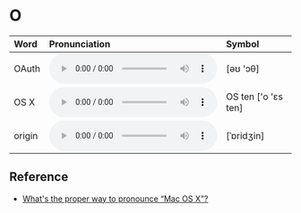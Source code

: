 
# O

| Word  | Pronunciation | Symbol |
| :-- | :-- | :-- |
| OAuth | <audio :src="$withBase('/audio/OAuth.mp3')" controls="controls" controlslist="nodownload"></audio> | [əʊ 'ɔθ] |
| OS X | <audio :src="$withBase('/audio/OS%20X.mp3')" controls="controls" controlslist="nodownload"></audio> | OS ten ['o 'ɛs ten] |
| origin | <audio :src="$withBase('/audio/origin.mp3')" controls="controls" controlslist="nodownload"></audio> | [ˈɒridʒin] |

## Reference

- [What's the proper way to pronounce “Mac OS X”?](https://apple.stackexchange.com/questions/2549/whats-the-proper-way-to-pronounce-mac-os-x)
